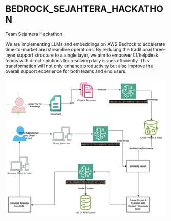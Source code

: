 # BEDROCK_SEJAHTERA_HACKATHON
Team Sejahtera Hackathon 

We are implementing LLMs and embeddings on AWS Bedrock to accelerate time-to-market and streamline operations. By reducing the traditional three-layer support structure to a single layer, we aim to empower L1/helpdesk teams with direct solutions for resolving daily issues efficiently. This transformation will not only enhance productivity but also improve the overall support experience for both teams and end users.

<img src="https://github.com/3ndung/BEDROCK_SEJAHTERA_HACKATHON/blob/main/Screenshot%202025-01-23%20at%2009.22.08.png" alt="diagram">

